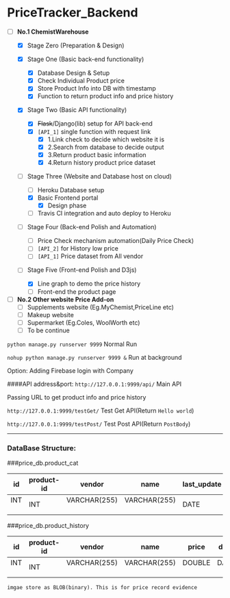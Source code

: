 #   PriceTracker_Backend

- [ ]   __No.1    ChemistWarehouse__
    - [x]   Stage Zero  (Preparation & Design)

    - [x]   Stage One   (Basic back-end functionality)
    
        - [x] Database Design & Setup
        - [x] Check Individual Product price
        - [x] Store Product Info into DB with timestamp
        - [x] Function to return product info and price history
    
    - [x]   Stage Two   (Basic API functionality)
        - [x] <s>Flask</s>/Django(lib) setup for API back-end
        - [x] `[API_1]` single function with request link
            - [x] 1.Link check to decide which website it is
            - [x] 2.Search from database to decide output
            - [x] 3.Return product basic information
            - [x] 4.Return history product price dataset
    - [ ]   Stage Three   (Website and Database host on cloud)
        - [ ] Heroku Database setup
        - [x] Basic Frontend portal
            - [x] Design phase
        - [ ] Travis CI integration and auto deploy to Heroku
        
    - [ ]   Stage Four (Back-end Polish and Automation)
    
        - [ ] Price Check mechanism automation(Daily Price Check)
        - [ ] `[API_2]` for History low price
        - [ ] `[API_1]` Price dataset from All vendor
        
    - [ ]   Stage Five  (Front-end Polish and D3js)
        - [x] Line graph to demo the price history
        - [ ] Front-end the product page
- [ ]   __No.2    Other website Price Add-on__
    - [ ]   Supplements website (Eg.MyChemist,PriceLine etc)
    - [ ]   Makeup website
    - [ ]   Supermarket (Eg.Coles, WoolWorth etc)
    - [ ]   To be continue

``python manage.py runserver 9999``
Normal Run


``nohup python manage.py runserver 9999 &``
Run at background

Option:
Adding Firebase login with Company

####API address&port:
``http://127.0.0.1:9999/api/``  Main API

Passing URL to get product info and price history

``http://127.0.0.1:9999/testGet/`` Test Get API(Return ``Hello world``)

``http://127.0.0.1:9999/testPost/`` Test Post API(Return ``PostBody``)

***

### DataBase Structure:

###price_db.product_cat

| id   | product-id   | vendor  | name  | last_update  | link  | link_id  | prod_img  |
| -------- | -------- | -------- | -------- | -------- | -------- | -------- | -------- |   
| INT  ­ ­ ­ ­  | INT  ­ ­ ­ ­  | VARCHAR(255)  ­ ­ ­ ­ ­  | VARCHAR(255)  ­ ­ ­ ­  | DATE  ­ ­ ­ ­ | VARCHAR(255)  ­ ­ ­ ­ | INT  ­ ­ ­ ­ | VARCHAR(255  ­ ­ ­ ­ | 

###price_db.product_history

| id   | product-id   | vendor  | name  | price  | date  | image  | 
| -------- | -------- | -------- | -------- | -------- | -------- | -------- | 
| INT  ­ ­ ­ ­  | INT  ­ ­ ­ ­  | VARCHAR(255)  ­ ­ ­ ­ ­  | VARCHAR(255)  ­ ­ ­ ­  | DOUBLE  ­ ­ ­ ­  | DATE  ­ ­ ­ ­  | LONGBLOB  ­ ­ ­ ­  | 


`imgae store as BLOB(binary). This is for price record evidence`

